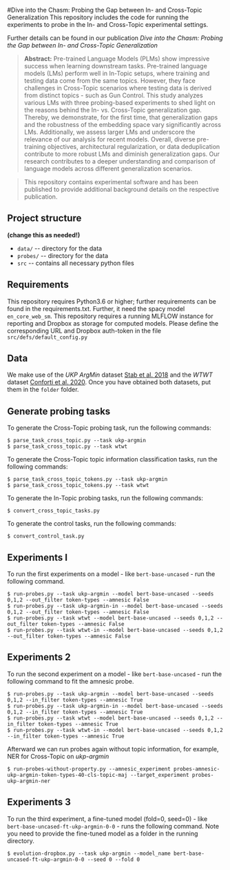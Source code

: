 #Dive into the Chasm: Probing the Gap between In- and Cross-Topic Generalization
This repository includes the code for running the experiments to probe in the In- and Cross-Topic experimental settings.

Further details can be found in our publication _Dive into the Chasm: Probing the Gap between In- and Cross-Topic Generalization_


> **Abstract:** Pre-trained Language Models (PLMs) show impressive success when learning downstream tasks.
Pre-trained language models (LMs) perform well in In-Topic setups, where training and testing data come from the same topics. 
However, they face challenges in Cross-Topic scenarios where testing data is derived from distinct topics - such as Gun Control. 
This study analyzes various LMs with three probing-based experiments to shed light on the reasons behind the In- vs. Cross-Topic generalization gap.
Thereby, we demonstrate, for the first time, that generalization gaps and the robustness of the embedding space vary significantly across LMs. 
Additionally, we assess larger LMs and underscore the relevance of our analysis for recent models.
Overall, diverse pre-training objectives, architectural regularization, or data deduplication contribute to more robust LMs and diminish generalization gaps. 
Our research contributes to a deeper understanding and comparison of language models across different generalization scenarios.

> This repository contains experimental software and has been published to provide additional background details on the respective publication.

## Project structure
**(change this as needed!)**

* `data/` -- directory for the data
* `probes/` -- directory for the data
* `src` -- contains all necessary python files 

## Requirements

This repository requires Python3.6 or higher; further requirements can be found in the requirements.txt. 
Further, it need the spacy model `en_core_web_sm`.
This repository requires a running MLFLOW instance for reporting and Dropbox as storage for computed models. Please define the corresponding URL and Dropbox auth-token in the file `src/defs/default_config.py`

## Data

We make use of the _UKP ArgMin_ dataset [Stab et al. 2018](https://aclanthology.org/D18-1402) and the _WTWT_ dataset [Conforti et al. 2020](conforti-etal-2020-will).
Once you have obtained both datasets, put them in the `folder` folder.

## Generate probing tasks
To generate the Cross-Topic probing task, run the following commands:

```
$ parse_task_cross_topic.py --task ukp-argmin 
$ parse_task_cross_topic.py --task wtwt
```

To generate the Cross-Topic topic information classification tasks, run the following commands:

```
$ parse_task_cross_topic_tokens.py --task ukp-argmin 
$ parse_task_cross_topic_tokens.py --task wtwt
```

To generate the In-Topic probing tasks, run the following commands:

```
$ convert_cross_topic_tasks.py
```

To generate the control tasks, run the following commands:

```
$ convert_control_task.py
```

## Experiments I

To run the first experiments on a model - like `bert-base-uncased` - run the following command.

```
$ run-probes.py --task ukp-argmin --model bert-base-uncased --seeds 0,1,2 --out_filter token-types --amnesic False
$ run-probes.py --task ukp-argmin-in --model bert-base-uncased --seeds 0,1,2 --out_filter token-types --amnesic False
$ run-probes.py --task wtwt --model bert-base-uncased --seeds 0,1,2 --out_filter token-types --amnesic False
$ run-probes.py --task wtwt-in --model bert-base-uncased --seeds 0,1,2 --out_filter token-types --amnesic False
```

## Experiments 2

To run the second experiment on a model - like `bert-base-uncased` - run the following command to fit the amnesic probe.

```
$ run-probes.py --task ukp-argmin --model bert-base-uncased --seeds 0,1,2 --in_filter token-types --amnesic True
$ run-probes.py --task ukp-argmin-in --model bert-base-uncased --seeds 0,1,2 --in_filter token-types --amnesic True
$ run-probes.py --task wtwt --model bert-base-uncased --seeds 0,1,2 --in_filter token-types --amnesic True
$ run-probes.py --task wtwt-in --model bert-base-uncased --seeds 0,1,2 --in_filter token-types --amnesic True
```

Afterward we can run probes again without topic information, for example, NER for Cross-Topic on _ukp-argmin_

```
$ run-probes-without-property.py --amnesic_experiment probes-amnesic-ukp-argmin-token-types-40-cls-topic-maj --target_experiment probes-ukp-argmin-ner
```

## Experiments 3

To run the third experiment, a fine-tuned model (fold=0, seed=0) - like `bert-base-uncased-ft-ukp-argmin-0-0` - runs the following command. Note you need to provide the fine-tuned model as a folder in the running directory.

```
$ evolution-dropbox.py --task ukp-argmin --model_name bert-base-uncased-ft-ukp-argmin-0-0 --seed 0 --fold 0 
```
